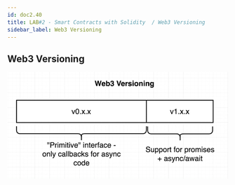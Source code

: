 ```yaml
---
id: doc2.40
title: LAB#2 - Smart Contracts with Solidity  / Web3 Versioning
sidebar_label: Web3 Versioning
---
```


## Web3 Versioning



![alt text](.\assets\Imagem40_1.jpg)


